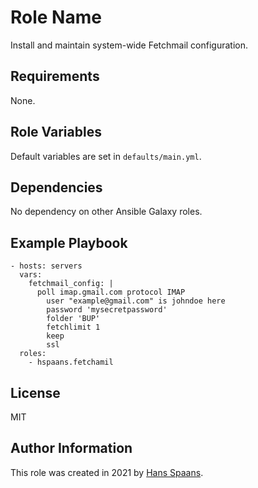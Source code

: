 # Role Name

Install and maintain system-wide Fetchmail configuration.

## Requirements

None.

## Role Variables

Default variables are set in `defaults/main.yml`.

## Dependencies

No dependency on other Ansible Galaxy roles.

## Example Playbook

    - hosts: servers
      vars:
        fetchmail_config: |
          poll imap.gmail.com protocol IMAP
            user "example@gmail.com" is johndoe here
            password 'mysecretpassword'
            folder 'BUP'
            fetchlimit 1
            keep
            ssl
      roles:
        - hspaans.fetchamil

## License

MIT

## Author Information

This role was created in 2021 by [Hans Spaans](https://github.com/hspaans).
